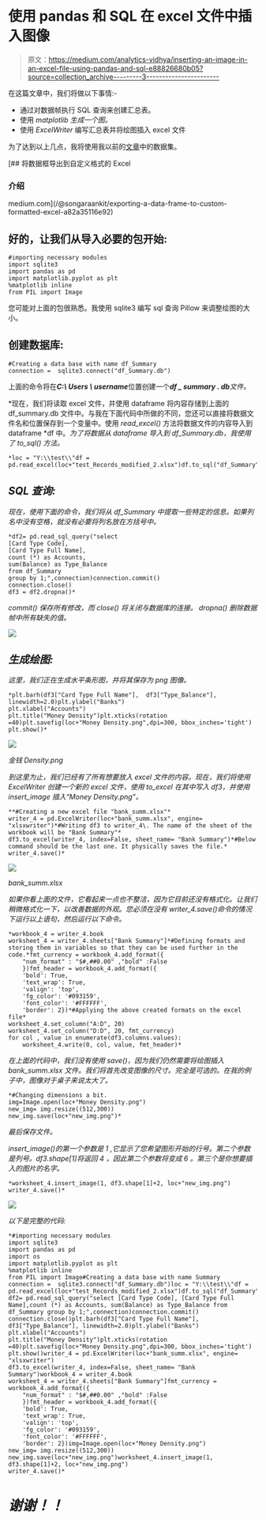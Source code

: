 # 使用 pandas 和 SQL 在 excel 文件中插入图像

> 原文：<https://medium.com/analytics-vidhya/inserting-an-image-in-an-excel-file-using-pandas-and-sql-e88826680b05?source=collection_archive---------3----------------------->

在这篇文章中，我们将做以下事情:-

*   通过对数据帧执行 SQL 查询来创建汇总表。
*   使用 *matplotlib 生成一个图。*
*   使用 *ExcelWriter* 编写汇总表并将绘图插入 excel 文件

为了达到以上几点，我将使用我以前的[文章](/@songaraankit/exporting-a-data-frame-to-custom-formatted-excel-a82a35116e92)中的数据集。

[](/@songaraankit/exporting-a-data-frame-to-custom-formatted-excel-a82a35116e92) [## 将数据框导出到自定义格式的 Excel

### 介绍

medium.com](/@songaraankit/exporting-a-data-frame-to-custom-formatted-excel-a82a35116e92) 

## 好的，让我们从导入必要的包开始:

```
#importing necessary modules
import sqlite3
import pandas as pd
import matplotlib.pyplot as plt
%matplotlib inline
from PIL import Image
```

您可能对上面的包很熟悉。我使用 sqlite3 编写 sql 查询 Pillow 来调整绘图的大小。

## 创建数据库:

```
#Creating a data base with name df_Summary
connection =  sqlite3.connect("df_Summary.db")
```

上面的命令将在***C:\ Users \ username***位置创建一个***df _ summary . db****文件。*

*现在，我们将读取 excel 文件，并使用 dataframe 将内容存储到上面的 df_summary.db 文件中。与我在下面代码中所做的不同，您还可以直接将数据文件名和位置保存到一个变量中。使用 *read_excel()* 方法将数据文件的内容导入到 dataframe *df 中。*为了将数据从 dataframe 导入到 df_Summary.db，我使用了 *to_sql()* 方法。*

```
*loc = "Y:\\test\\"df = pd.read_excel(loc+"test_Records_modified_2.xlsx")df.to_sql("df_Summary",con=connection)*
```

## *SQL 查询:*

*现在，使用下面的命令，我们将从 df_Summary 中提取一些特定的信息。如果列名中没有空格，就没有必要将列名放在方括号中。*

```
*df2= pd.read_sql_query("select 
[Card Type Code],
[Card Type Full Name],
count (*) as Accounts,
sum(Balance) as Type_Balance
from df_Summary
group by 1;",connection)connection.commit()
connection.close()
df3 = df2.dropna()*
```

**commit()* 保存所有修改，而 *close()* 将关闭与数据库的连接。 *dropna()* 删除数据帧中所有缺失的值。*

*![](img/318aa82f2604baf0f79310059367db00.png)*

## *生成绘图:*

*这里，我们正在生成水平条形图，并将其保存为 png 图像。*

```
*plt.barh(df3["Card Type Full Name"],  df3["Type_Balance"], linewidth=2.0)plt.ylabel("Banks")
plt.xlabel("Accounts")
plt.title("Money Density")plt.xticks(rotation =40)plt.savefig(loc+"Money Density.png",dpi=300, bbox_inches='tight')
plt.show()*
```

*![](img/cd5e992cebd96db3ad2b61b0a9e99f27.png)*

*金钱 Density.png*

*到这里为止，我们已经有了所有想要放入 excel 文件的内容。现在，我们将使用 *ExcelWriter* 创建一个新的 excel 文件，使用 *to_excel* 在其中写入 df3，并使用 *insert_image 插入“Money Density.png”。**

```
**#Creating a new excel file "bank_summ.xlsx"*
writer_4 = pd.ExcelWriter(loc+"bank_summ.xlsx", engine= "xlsxwriter")*#Writing df3 to writer_4\. The name of the sheet of the workbook will be "Bank Summary"*
df3.to_excel(writer_4, index=False, sheet_name= "Bank Summary")*#Below command should be the last one. It physically saves the file.*
writer_4.save()*
```

*![](img/76483851aa1caf35e85ac9cee28a78cc.png)*

*bank_summ.xlsx*

*如果你看上面的文件，它看起来一点也不整洁，因为它目前还没有格式化。让我们稍微格式化一下，以改善数据的外观。您必须在没有 writer_4.save()命令的情况下运行以上语句，然后运行以下命令。*

```
*workbook_4 = writer_4.book
worksheet_4 = writer_4.sheets["Bank Summary"]*#Defining formats and storing them in variables so that they can be used further in the code.*fmt_currency = workbook_4.add_format({
    "num_format" : "$#,##0.00" ,"bold" :False
    })fmt_header = workbook_4.add_format({
    'bold': True,
    'text_wrap': True,
    'valign': 'top',
    'fg_color': '#093159',
    'font_color': '#FFFFFF',
    'border': 2})*#Applying the above created formats on the excel file*
worksheet_4.set_column("A:D", 20)
worksheet_4.set_column("D:D", 20, fmt_currency)
for col , value in enumerate(df3.columns.values):
    worksheet_4.write(0, col, value, fmt_header)*
```

*在上面的代码中，我们没有使用 save()，因为我们仍然需要将绘图插入 bank_summ.xlsx 文件。我们将首先改变图像的尺寸。完全是可选的。在我的例子中，图像对于桌子来说太大了。*

```
*#Changing dimensions a bit. 
img=Image.open(loc+"Money Density.png")
new_img= img.resize((512,300))
new_img.save(loc+"new_img.png")*
```

*最后保存文件。*

*insert_image()的第一个参数是 *1* ,它显示了您希望图形开始的行号。第二个参数是列号。df3.shape[1]将返回 *4* ，因此第二个参数将变成 *6* 。第三个是你想要插入的图片的名字。*

```
*worksheet_4.insert_image(1, df3.shape[1]+2, loc+"new_img.png")
writer_4.save()*
```

*![](img/7b2ae56b193ce099248f16a54598ff37.png)*

*以下是完整的代码:*

```
*#importing necessary modules
import sqlite3
import pandas as pd
import os
import matplotlib.pyplot as plt
%matplotlib inline
from PIL import Image#Creating a data base with name Summary
connection =  sqlite3.connect("df_Summary.db")loc = "Y:\\test\\"df = pd.read_excel(loc+"test_Records_modified_2.xlsx")df.to_sql("df_Summary",con=connection)
df2= pd.read_sql_query("select [Card Type Code], [Card Type Full Name],count (*) as Accounts, sum(Balance) as Type_Balance from df_Summary group by 1;",connection)connection.commit()
connection.close()plt.barh(df3["Card Type Full Name"],  df3["Type_Balance"], linewidth=2.0)plt.ylabel("Banks")
plt.xlabel("Accounts")
plt.title("Money Density")plt.xticks(rotation =40)plt.savefig(loc+"Money Density.png",dpi=300, bbox_inches='tight')
plt.show()writer_4 = pd.ExcelWriter(loc+"bank_summ.xlsx", engine= "xlsxwriter")
df3.to_excel(writer_4, index=False, sheet_name= "Bank Summary")workbook_4 = writer_4.book
worksheet_4 = writer_4.sheets["Bank Summary"]fmt_currency = workbook_4.add_format({
    "num_format" : "$#,##0.00" ,"bold" :False
    })fmt_header = workbook_4.add_format({
    'bold': True,
    'text_wrap': True,
    'valign': 'top',
    'fg_color': '#093159',
    'font_color': '#FFFFFF',
    'border': 2})img=Image.open(loc+"Money Density.png")
new_img= img.resize((512,300))
new_img.save(loc+"new_img.png")worksheet_4.insert_image(1, df3.shape[1]+2, loc+"new_img.png")
writer_4.save()*
```

# *谢谢！！*